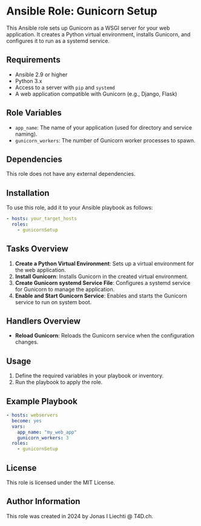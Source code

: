# Ansible Role: Gunicorn Setup

This Ansible role sets up Gunicorn as a WSGI server for your web application. It creates a Python virtual environment, installs Gunicorn, and configures it to run as a systemd service.

## Requirements

- Ansible 2.9 or higher
- Python 3.x
- Access to a server with `pip` and `systemd`
- A web application compatible with Gunicorn (e.g., Django, Flask)

## Role Variables

- `app_name`: The name of your application (used for directory and service naming).
- `gunicorn_workers`: The number of Gunicorn worker processes to spawn.

## Dependencies

This role does not have any external dependencies.

## Installation

To use this role, add it to your Ansible playbook as follows:

```yaml
- hosts: your_target_hosts
  roles:
    - gunicornSetup
```

## Tasks Overview

1. **Create a Python Virtual Environment**: Sets up a virtual environment for the web application.
2. **Install Gunicorn**: Installs Gunicorn in the created virtual environment.
3. **Create Gunicorn systemd Service File**: Configures a systemd service for Gunicorn to manage the application.
4. **Enable and Start Gunicorn Service**: Enables and starts the Gunicorn service to run on system boot.

## Handlers Overview

- **Reload Gunicorn**: Reloads the Gunicorn service when the configuration changes.

## Usage

1. Define the required variables in your playbook or inventory.
2. Run the playbook to apply the role.

## Example Playbook

```yaml
- hosts: webservers
  become: yes
  vars:
    app_name: "my_web_app"
    gunicorn_workers: 3
  roles:
    - gunicornSetup
```

## License

This role is licensed under the MIT License.

## Author Information

This role was created in 2024 by Jonas I Liechti @ T4D.ch.
